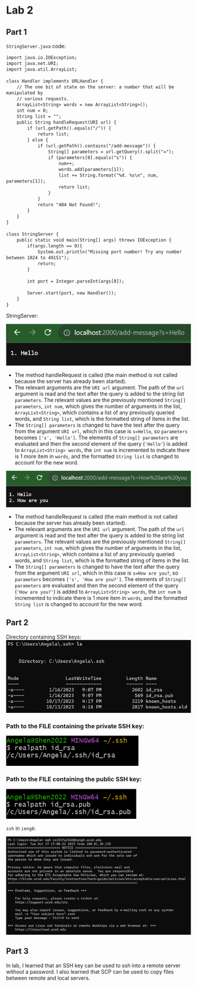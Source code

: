 # Lab 2

## Part 1

`StringServer.java` code:
```
import java.io.IOException;
import java.net.URI;
import java.util.ArrayList;

class Handler implements URLHandler {
    // The one bit of state on the server: a number that will be manipulated by
    // various requests.
    ArrayList<String> words = new ArrayList<String>();
    int num = 0;
    String list = "";
    public String handleRequest(URI url) {
        if (url.getPath().equals("/")) {
            return list;
        } else {
            if (url.getPath().contains("/add-message")) {
                String[] parameters = url.getQuery().split("=");
                if (parameters[0].equals("s")) {
		            num++;
                    words.add(parameters[1]);
                    list += String.format("%d. %s\n", num, parameters[1]);
		            return list;
                }
            }
            return "404 Not Found!";
        }
    }
}

class StringServer {
    public static void main(String[] args) throws IOException {
        if(args.length == 0){
            System.out.println("Missing port number! Try any number between 1024 to 49151");
            return;
        }

        int port = Integer.parseInt(args[0]);

        Server.start(port, new Handler());
    }
}
```

StringServer:

![Image](ss1.png)

- The method handleRequest is called (the main method is not called because the server has already been started).
- The relevant arguments are the `URI url` argument. The path of the `url` argument is read and the text after the query is added to the string list `parameters`. The relevant values are the previously mentioned `String[] parameters`, `int num`, which gives the number of arguments in the list, `ArrayList<String>`, which contains a list of any previously queried words, and `String list`, which is the formatted string of items in the list.
- The `String[] parameters` is changed to have the text after the query from the argument `URI url`, which in this case is `s=Hello`, so `parameters` becomes `['s', 'Hello']`. The elements of `String[] parameters` are evaluated and then the second element of the query (`'Hello'`) is added to `ArrayList<String> words`, the `int num` is incremented to indicate there is 1 more item in `words`, and the formatted `String list` is changed to account for the new word.

![Image](ss2.png)

- The method handleRequest is called (the main method is not called because the server has already been started).
- The relevant arguments are the `URI url` argument. The path of the `url` argument is read and the text after the query is added to the string list `parameters`. The relevant values are the previously mentioned `String[] parameters`, `int num`, which gives the number of arguments in the list, `ArrayList<String>`, which contains a list of any previously queried words, and `String list`, which is the formatted string of items in the list.
- The `String[] parameters` is changed to have the text after the query from the argument `URI url`, which in this case is `s=How are you?`, so `parameters` becomes `['s', 'How are you?']`. The elements of `String[] parameters` are evaluated and then the second element of the query (`'How are you?'`) is added to `ArrayList<String> words`, the `int num` is incremented to indicate there is 1 more item in `words`, and the formatted `String list` is changed to account for the new word.
## Part 2

Directory containing SSH keys: 
![Image](path.png)

### Path to the FILE containing the private SSH key:

![Image](rsa1.png)

### Path to the FILE containing the public SSH key:

![Image](rsa2.png)

`ssh` in `ieng6`:

![Image](ssh1.png)

## Part 3

In lab, I learned that an SSH key can be used to ssh into a remote server without a password. I also learned that SCP can be used to copy files between remote and local servers.

